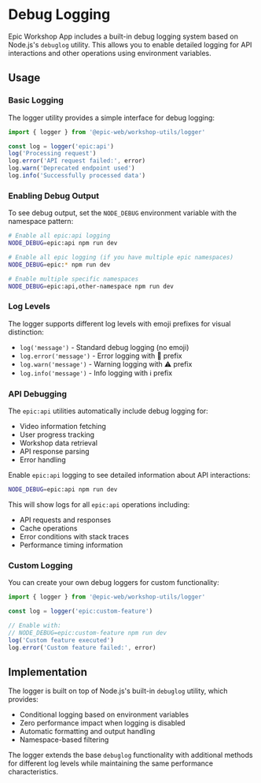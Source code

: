 # Debug Logging

Epic Workshop App includes a built-in debug logging system based on Node.js's
`debuglog` utility. This allows you to enable detailed logging for API
interactions and other operations using environment variables.

## Usage

### Basic Logging

The logger utility provides a simple interface for debug logging:

```typescript
import { logger } from '@epic-web/workshop-utils/logger'

const log = logger('epic:api')
log('Processing request')
log.error('API request failed:', error)
log.warn('Deprecated endpoint used')
log.info('Successfully processed data')
```

### Enabling Debug Output

To see debug output, set the `NODE_DEBUG` environment variable with the
namespace pattern:

```bash
# Enable all epic:api logging
NODE_DEBUG=epic:api npm run dev

# Enable all epic logging (if you have multiple epic namespaces)
NODE_DEBUG=epic:* npm run dev

# Enable multiple specific namespaces
NODE_DEBUG=epic:api,other-namespace npm run dev
```

### Log Levels

The logger supports different log levels with emoji prefixes for visual
distinction:

- `log('message')` - Standard debug logging (no emoji)
- `log.error('message')` - Error logging with 🚨 prefix
- `log.warn('message')` - Warning logging with ⚠️ prefix
- `log.info('message')` - Info logging with ℹ️ prefix

### API Debugging

The `epic:api` utilities automatically include debug logging for:

- Video information fetching
- User progress tracking
- Workshop data retrieval
- API response parsing
- Error handling

Enable `epic:api` logging to see detailed information about API interactions:

```bash
NODE_DEBUG=epic:api npm run dev
```

This will show logs for all `epic:api` operations including:

- API requests and responses
- Cache operations
- Error conditions with stack traces
- Performance timing information

### Custom Logging

You can create your own debug loggers for custom functionality:

```typescript
import { logger } from '@epic-web/workshop-utils/logger'

const log = logger('epic:custom-feature')

// Enable with:
// NODE_DEBUG=epic:custom-feature npm run dev
log('Custom feature executed')
log.error('Custom feature failed:', error)
```

## Implementation

The logger is built on top of Node.js's built-in `debuglog` utility, which
provides:

- Conditional logging based on environment variables
- Zero performance impact when logging is disabled
- Automatic formatting and output handling
- Namespace-based filtering

The logger extends the base `debuglog` functionality with additional methods for
different log levels while maintaining the same performance characteristics.
